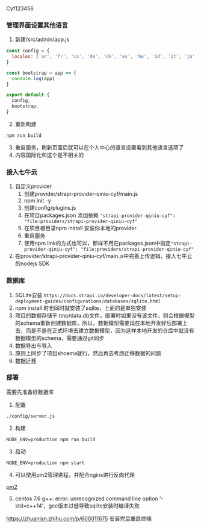 ###
Cyf123456

### 管理界面设置其他语言
1. 新建/src/admin/app.js
```js
const config = {
  locales: ['ar', 'fr', 'cs', 'de', 'dk', 'es', 'he', 'id', 'it', 'ja', 'ko', 'ms', 'nl', 'no', 'pl', 'pt-BR', 'pt', 'ru', 'sk', 'sv', 'th', 'tr', 'uk', 'vi', 'zh-Hans', 'zh'],
}

const bootstrap = app => {
  console.log(app)
}

export default {
  config,
  bootstrap,
}
```
2. 重新构建
```
npm run build
```
3. 重启服务，刷新页面后就可以在个人中心的语言设置看到其他语言选项了
4. 内容国际化和这个是不相关的

### 接入七牛云
1. 自定义provider
   1. 创建provider/strapi-provider-qiniu-cyf/main.js
   2. npm init -y
   3. 创建config/plugins.js
   4. 在项目packages.json 添加依赖 `"strapi-provider-qiniu-cyf": "file:providers/strapi-provider-qiniu-cyf"`
   5. 在项目根目录npm install 安装你本地的provider
   6. 重启服务
   7. 使用npm link的方式也可以，那样不用在packages.json中指定`"strapi-provider-qiniu-cyf": "file:providers/strapi-provider-qiniu-cyf"`
2. 在provider/strapi-provider-qiniu-cyf/main.js中完善上传逻辑，接入七牛云的nodejs SDK


### 数据库
1. SQLite安装
`https://docs.strapi.io/developer-docs/latest/setup-deployment-guides/configurations/databases/sqlite.html`
2. npm install 时也同时就安装了sqlite，上面的是单独安装
3. 项目的数据存储于.tmp/data.db文件，部署时如果没有该文件，则会根据模型的schema重新创建数据库，所以，数据模型需要现在本地开发好后部署上去，而是不是在正式环境去建立数据模型，因为这样本地开发的仓库中就没有数据模型的schema，需要通过git同步
4. 数据导出与导入
5. 原则上同步了项目shcema就行，然后再去考虑迁移数据的问题
6. [数据迁移](https://docs.strapi.io/developer-docs/latest/developer-resources/database-migrations.html)


### 部署

需要先准备好数据库

1. 配置
```
./config/server.js
```
2. 构建
```
NODE_ENV=production npm run build
```
3. 启动
```
NODE_ENV=production npm start
```

4. 可以使用pm2管理进程，并配合nginx进行反向代理

[pm2](https://docs.strapi.io/developer-docs/latest/setup-deployment-guides/deployment/optional-software/process-manager.html)


5. centos 7.6
g++: error: unrecognized command line option ‘-std=c++14’，gcc版本过低导致sqlite安装时编译失败

https://zhuanlan.zhihu.com/p/600011675
安装完后重启终端
